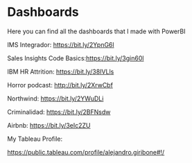 # Dashboards
Here you can find all the dashboards that I made with PowerBI

IMS Integrador:  https://bit.ly/2YpnG6l

Sales Insights Code Basics:https://bit.ly/3gin60l

IBM HR Attrition: https://bit.ly/38IVLls

Horror podcast:  http://bit.ly/2XrwCbf

Northwind:  https://bit.ly/2YWuDLi

Criminalidad: https://bit.ly/2BFNsdw

Airbnb: https://bit.ly/3eIc2ZU



My Tableau Profile:

https://public.tableau.com/profile/alejandro.giribone#!/
